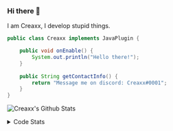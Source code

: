 ### Hi there 👋

I am Creaxx, I develop stupid things. 

```java
public class Creaxx implements JavaPlugin {

    public void onEnable() {
        System.out.println("Hello there!");
    }
    
    public String getContactInfo() {
        return "Message me on discord: Creaxx#0001";
    }
}
```

![Creaxx's Github Stats](https://github-readme-stats.vercel.app/api?username=CreaxxOG&show_icons=true&theme=dark&count_private=true)

<details>
  <summary>Code Stats</summary>

<!--START_SECTION:waka-->
![Code Time](http://img.shields.io/badge/Code%20Time-886%20hrs%202%20mins-blue)

![Lines of code](https://img.shields.io/badge/From%20Hello%20World%20I%27ve%20Written-3%20Thousand%20lines%20of%20code-blue)

**🐱 My GitHub Data** 

> 🏆 537 Contributions in the Year 2022
 > 
> 📦 227.2 kB Used in GitHub's Storage 
 > 
> 🚫 Not Opted to Hire
 > 
> 📜 3 Public Repositories 
 > 
> 🔑 2 Private Repositories  
 > 
**I'm a Night 🦉** 

```text
🌞 Morning    15 commits     █░░░░░░░░░░░░░░░░░░░░░░░░   4.34% 
🌆 Daytime    154 commits    ███████████░░░░░░░░░░░░░░   44.51% 
🌃 Evening    156 commits    ███████████░░░░░░░░░░░░░░   45.09% 
🌙 Night      21 commits     █░░░░░░░░░░░░░░░░░░░░░░░░   6.07%

```
📅 **I'm Most Productive on Wednesday** 

```text
Monday       53 commits     ███░░░░░░░░░░░░░░░░░░░░░░   15.32% 
Tuesday      67 commits     ████░░░░░░░░░░░░░░░░░░░░░   19.36% 
Wednesday    68 commits     █████░░░░░░░░░░░░░░░░░░░░   19.65% 
Thursday     52 commits     ███░░░░░░░░░░░░░░░░░░░░░░   15.03% 
Friday       35 commits     ██░░░░░░░░░░░░░░░░░░░░░░░   10.12% 
Saturday     29 commits     ██░░░░░░░░░░░░░░░░░░░░░░░   8.38% 
Sunday       42 commits     ███░░░░░░░░░░░░░░░░░░░░░░   12.14%

```


📊 **This Week I Spent My Time On** 

```text
💬 Programming Languages: 
Java                     20 hrs 1 min        ████████████████████████░   96.74% 
XML                      16 mins             ░░░░░░░░░░░░░░░░░░░░░░░░░   1.33% 
TypeScript               8 mins              ░░░░░░░░░░░░░░░░░░░░░░░░░   0.68% 
YAML                     6 mins              ░░░░░░░░░░░░░░░░░░░░░░░░░   0.51% 
Kotlin                   5 mins              ░░░░░░░░░░░░░░░░░░░░░░░░░   0.46%

🔥 Editors: 
IntelliJ                 20 hrs 42 mins      █████████████████████████   100.0%

```

**I Mostly Code in Java** 

```text
Java                     6 repos             ████████████████░░░░░░░░░   66.67% 
EJS                      1 repo              ██░░░░░░░░░░░░░░░░░░░░░░░   11.11% 
Kotlin                   1 repo              ██░░░░░░░░░░░░░░░░░░░░░░░   11.11% 
Python                   1 repo              ██░░░░░░░░░░░░░░░░░░░░░░░   11.11%

```



 Last Updated on 16/09/2022 02:48:37 UTC
<!--END_SECTION:waka-->
</details>

